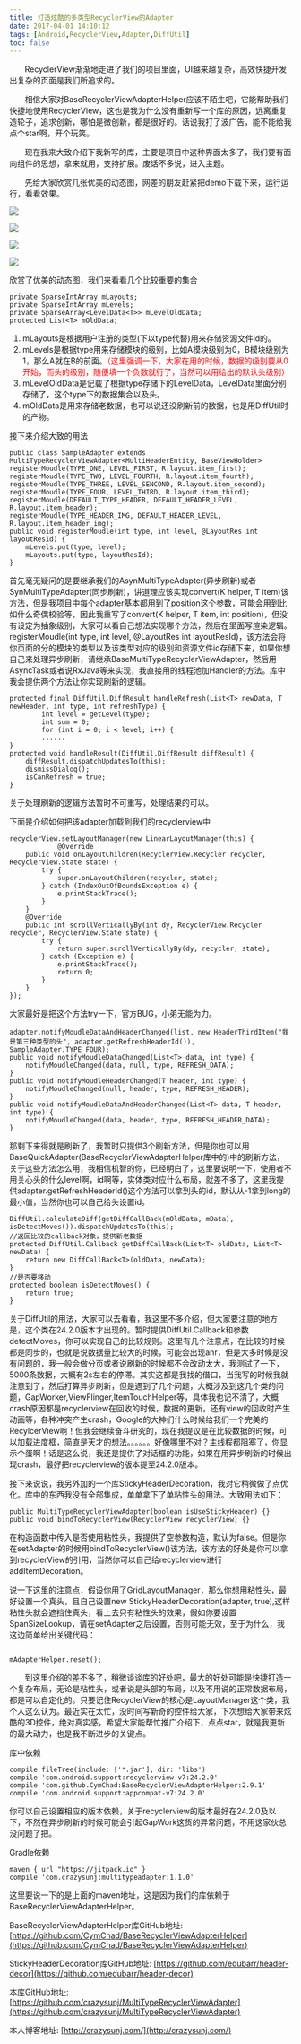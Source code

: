 ```yaml
---
title: 打造炫酷的多类型RecyclerView的Adapter
date: 2017-04-01 14:10:12
tags: [Android,RecyclerView,Adapter,DiffUtil]
toc: false
---
```


&nbsp;&nbsp;&nbsp;&nbsp;&nbsp;&nbsp;&nbsp;RecyclerView渐渐地走进了我们的项目里面，UI越来越复杂，高效快捷开发出复杂的页面是我们所追求的。

&nbsp;&nbsp;&nbsp;&nbsp;&nbsp;&nbsp;&nbsp;相信大家对BaseRecyclerViewAdapterHelper应该不陌生吧，它能帮助我们快捷地使用RecyclerView，这也是我为什么没有重新写一个库的原因，远离重复造轮子，追求创新，哪怕是微创新，都是很好的。话说我打了波广告，能不能给我点个star啊，开个玩笑。

&nbsp;&nbsp;&nbsp;&nbsp;&nbsp;&nbsp;&nbsp;现在我来大致介绍下我新写的库，主要是项目中这种界面太多了，我们要有面向组件的思想，拿来就用，支持扩展。废话不多说，进入主题。

<!--more-->

&nbsp;&nbsp;&nbsp;&nbsp;&nbsp;&nbsp;&nbsp;先给大家欣赏几张优美的动态图，网差的朋友赶紧把demo下载下来，运行运行，看看效果。

![](/img/multi1.gif)

![](/img/multi2.gif)

![](/img/multi3.gif)

![](/img/multi4.gif)

欣赏了优美的动态图，我们来看看几个比较重要的集合

```
private SparseIntArray mLayouts;
private SparseIntArray mLevels;
private SparseArray<LevelData<T>> mLevelOldData;
protected List<T> mOldData;
```

1. mLayouts是根据用户注册的类型(下以type代替)用来存储资源文件id的。
2. mLevels是根据type用来存储模块的级别，比如A模块级别为0，B模块级别为1，那么A就在B的前面。<font color="red">（这里强调一下，大家在用的时候，数据的级别要从0开始，而头的级别，随便填一个负数就行了，当然可以用给出的默认头级别）</font>
3. mLevelOldData是记载了根据type存储下的LevelData，LevelData里面分别存储了，这个type下的数据集合以及头。
4. mOldData是用来存储老数据，也可以说还没刷新前的数据，也是用DiffUtil时的产物。

接下来介绍大致的用法

```
public class SampleAdapter extends MultiTypeRecyclerViewAdapter<MultiHeaderEntity, BaseViewHolder>
registerMoudle(TYPE_ONE, LEVEL_FIRST, R.layout.item_first);
registerMoudle(TYPE_TWO, LEVEL_FOURTH, R.layout.item_fourth);
registerMoudle(TYPE_THREE, LEVEL_SENCOND, R.layout.item_second);
registerMoudle(TYPE_FOUR, LEVEL_THIRD, R.layout.item_third);
registerMoudle(DEFAULT_TYPE_HEADER, DEFAULT_HEADER_LEVEL, R.layout.item_header);
registerMoudle(TYPE_HEADER_IMG, DEFAULT_HEADER_LEVEL, R.layout.item_header_img);
public void registerMoudle(int type, int level, @LayoutRes int layoutResId) {
    mLevels.put(type, level);
    mLayouts.put(type, layoutResId);
}
```

首先毫无疑问的是要继承我们的AsynMultiTypeAdapter(异步刷新)或者SynMultiTypeAdapter(同步刷新)，讲道理应该实现convert(K helper, T item)该方法，但是我项目中每个adapter基本都用到了position这个参数，可能会用到比如什么奇偶校验等，因此我重写了convert(K helper, T item, int position)，但没有设定为抽象级别，大家可以看自己想法实现哪个方法，然后在里面写渲染逻辑。registerMoudle(int type, int level, @LayoutRes int layoutResId)，该方法会将你页面的分的模块的类型以及该类型对应的级别和资源文件id存储下来，如果你想自己来处理异步刷新，请继承BaseMultiTypeRecyclerViewAdapter，然后用AsyncTask或者说RxJava等来实现，我直接用的线程池加Handler的方法。库中我会提供两个方法让你实现刷新的逻辑。

```
protected final DiffUtil.DiffResult handleRefresh(List<T> newData, T newHeader, int type, int refreshType) {
        int level = getLevel(type);
        int sum = 0;
        for (int i = 0; i < level; i++) {
        ......
}
protected void handleResult(DiffUtil.DiffResult diffResult) {
    diffResult.dispatchUpdatesTo(this);
    dismissDialog();
    isCanRefresh = true;
}
```
关于处理刷新的逻辑方法暂时不可重写，处理结果的可以。

下面是介绍如何把该adapter加载到我们的recyclerview中

```
recyclerView.setLayoutManager(new LinearLayoutManager(this) {
            @Override
    public void onLayoutChildren(RecyclerView.Recycler recycler, RecyclerView.State state) {
        try {
            super.onLayoutChildren(recycler, state);
        } catch (IndexOutOfBoundsException e) {
            e.printStackTrace();
        }
    }
    @Override
    public int scrollVerticallyBy(int dy, RecyclerView.Recycler recycler, RecyclerView.State state) {
        try {
            return super.scrollVerticallyBy(dy, recycler, state);
        } catch (Exception e) {
            e.printStackTrace();
            return 0;
        }
    }
});
```
大家最好是把这个方法try一下，官方BUG，小弟无能为力。

```
adapter.notifyMoudleDataAndHeaderChanged(list, new HeaderThirdItem("我是第三种类型的头", adapter.getRefreshHeaderId()), SampleAdapter.TYPE_FOUR);
public void notifyMoudleDataChanged(List<T> data, int type) {
    notifyMoudleChanged(data, null, type, REFRESH_DATA);
}
public void notifyMoudleHeaderChanged(T header, int type) {
    notifyMoudleChanged(null, header, type, REFRESH_HEADER);
}
public void notifyMoudleDataAndHeaderChanged(List<T> data, T header, int type) {
    notifyMoudleChanged(data, header, type, REFRESH_HEADER_DATA);
}
```

那剩下来得就是刷新了，我暂时只提供3个刷新方法，但是你也可以用BaseQuickAdapter(BaseRecyclerViewAdapterHelper库中的)中的刷新方法，关于这些方法怎么用，我相信机智的你，已经明白了，这里要说明一下，使用者不用关心头的什么level啊，id啊等，实体类对应什么布局，就差不多了，这里我提供adapter.getRefreshHeaderId()这个方法可以拿到头的id，默认从-1拿到long的最小值，当然你也可以自己给头设置id。

```
DiffUtil.calculateDiff(getDiffCallBack(mOldData, mData), isDetectMoves()).dispatchUpdatesTo(this);
//返回比较的callback对象，提供新老数据
protected DiffUtil.Callback getDiffCallBack(List<T> oldData, List<T> newData) {
    return new DiffCallBack<T>(oldData, newData);
}
//是否要移动
protected boolean isDetectMoves() {
    return true;
}
```

关于DiffUtil的用法，大家可以去看看，我这里不多介绍，但大家要注意的地方是，这个类在24.2.0版本才出现的。暂时提供DiffUtil.Callback和参数detectMoves，你可以实现自己的比较规则。这里有几个注意点，在比较的时候都是同步的，也就是说数据量比较大的时候，可能会出现anr，但是大多时候是没有问题的，我一般会做分页或者说刷新的时候都不会改动太大，我测试了一下，5000条数据，大概有2s左右的停滞。其实这都是我找的借口，当我写的时候我就注意到了，然后打算异步刷新，但是遇到了几个问题，大概涉及到这几个类的问题，GapWorker,ViewFlinger,ItemTouchHelper等，具体我也记不清了，大概crash原因都是recyclerview在回收的时候，数据的更新，还有view的回收时产生动画等，各种冲突产生crash，Google的大神们什么时候给我们一个完美的RecylcerView啊！但我会继续奋斗研究的，现在我提议是在比较数据的时候，可以加载进度框，简直是天才的想法。。。。。。好像哪里不对？主线程都阻塞了，你显示个蛋啊！话是这么说，我还是提供了对话框的功能，如果在用异步刷新的时候出现crash，最好把recyclerview的版本提至24.2.0版本。

接下来说说，我另外加的一个库StickyHeaderDecoration，我对它稍微做了点优化。库中的东西我没有全部集成，单单拿下了单粘性头的用法。大致用法如下：

```
public MultiTypeRecyclerViewAdapter(boolean isUseStickyHeader) {}
public void bindToRecyclerView(RecyclerView recyclerView) {}
```
在构造函数中传入是否使用粘性头，我提供了空参数构造，默认为false。但是你在setAdapter的时候用bindToRecyclerView()该方法，该方法的好处是你可以拿到recyclerView的引用，当然你可以自己给recyclerview进行addItemDecoration。

说一下这里的注意点，假设你用了GridLayoutManager，那么你想用粘性头，最好设置一个真头，且自己设置new StickyHeaderDecoration(adapter, true),这样粘性头就会遮挡住真头，看上去只有粘性头的效果，假如你要设置SpanSizeLookup，请在setAdapter之后设置，否则可能无效，至于为什么，我这边简单给出关键代码：

```
	
mAdapterHelper.reset();

```

&nbsp;&nbsp;&nbsp;&nbsp;&nbsp;&nbsp;&nbsp;到这里介绍的差不多了，稍微谈谈库的好处吧，最大的好处可能是快捷打造一个复杂布局，无论是粘性头，或者说是头部的布局，以及不用说的正常数据布局，都是可以自定化的。只要记住RecyclerView的核心是LayoutManager这个类，我个人这么认为。最近实在太忙，没时间写新奇的控件给大家，下次想给大家带来炫酷的3D控件，绝对真实感。希望大家能帮忙推广介绍下，点点star，就是我更新的最大动力，也是我不断进步的关键点。

库中依赖

```
compile fileTree(include: ['*.jar'], dir: 'libs')
compile 'com.android.support:recyclerview-v7:24.2.0'
compile 'com.github.CymChad:BaseRecyclerViewAdapterHelper:2.9.1'
compile 'com.android.support:appcompat-v7:24.2.0'
```

你可以自己设置相应的版本依赖，关于recyclerview的版本最好在24.2.0及以下，不然在异步刷新的时候可能会引起GapWork这货的异常问题，不用这家伙总没问题了把。

Gradle依赖

```
maven { url "https://jitpack.io" }
compile 'com.crazysunj:multitypeadapter:1.1.0'

```
这里要说一下的是上面的maven地址，这是因为我们的库依赖于BaseRecyclerViewAdapterHelper。

BaseRecyclerViewAdapterHelper库GitHub地址:
[https://github.com/CymChad/BaseRecyclerViewAdapterHelper](https://github.com/CymChad/BaseRecyclerViewAdapterHelper)

StickyHeaderDecoration库GitHub地址:
[https://github.com/edubarr/header-decor](https://github.com/edubarr/header-decor)

本库GitHub地址:
[https://github.com/crazysunj/MultiTypeRecyclerViewAdapter](https://github.com/crazysunj/MultiTypeRecyclerViewAdapter)

本人博客地址:
[http://crazysunj.com/](http://crazysunj.com/)

